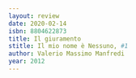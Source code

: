 ```yaml
---
layout: review
date: 2020-02-14
isbn: 8804622873
title: Il giuramento 
stitle: Il mio nome è Nessuno, #1
author: Valerio Massimo Manfredi
year: 2012
---
```

